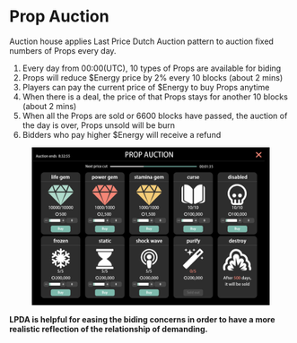# Prop Auction

Auction house applies Last Price Dutch Auction pattern to auction fixed numbers of Props every day.

1. Every day from 00:00(UTC), 10 types of Props are available for biding
2. Props will reduce $Energy price by 2% every 10 blocks (about 2 mins)
3. Players can pay the current price of $Energy to buy Props anytime
4. When there is a deal, the price of that Props stays for another 10 blocks (about 2 mins)
5. When all the Props are sold or 6600 blocks have passed, the auction of the day is over, Props unsold will be burn
6. Bidders who pay higher $Energy will receive a refund

<figure><img src="../../.gitbook/assets/Prop Auction.png" alt=""><figcaption></figcaption></figure>

**LPDA is helpful for easing the biding concerns in order to have a more realistic reflection of the relationship of demanding.**
